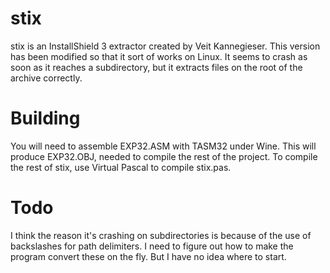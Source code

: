 # stix
stix is an InstallShield 3 extractor created by Veit Kannegieser.
This version has been modified so that it sort of works on Linux.
It seems to crash as soon as it reaches a subdirectory, but it
extracts files on the root of the archive correctly.

# Building

You will need to assemble EXP32.ASM with TASM32 under Wine.
This will produce EXP32.OBJ, needed to compile the rest of the project.
To compile the rest of stix, use Virtual Pascal to compile stix.pas.

# Todo

I think the reason it's crashing on subdirectories is because of
the use of backslashes for path delimiters. I need to figure out how
to make the program convert these on the fly. But I have no idea
where to start.
